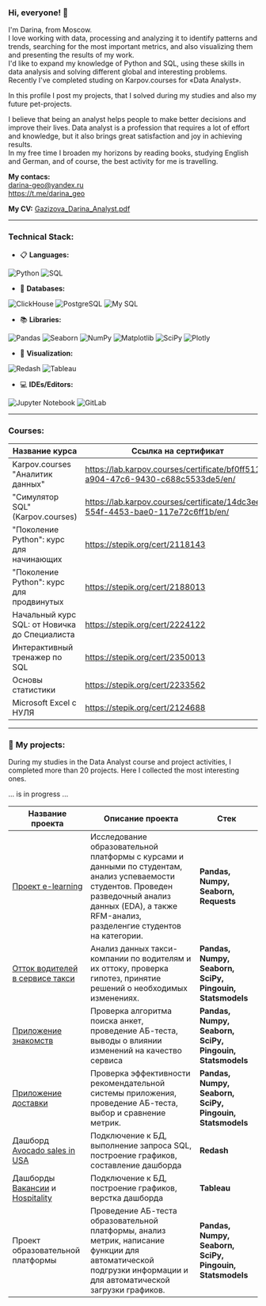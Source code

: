 ### Hi, everyone! 👋

<!--
**darina6688/darina6688** is a ✨ _special_ ✨ repository because its `README.md` (this file) appears on your GitHub profile.
-->


I'm Darina, from Moscow.  
I love working with data, processing and analyzing it to identify patterns and trends, searching for the most important metrics, and also visualizing them and presenting the results of my work.  
I'd like to expand my knowledge of Python and SQL, using these skills in data analysis and solving different global and interesting problems.  
Recently I've completed studing on Karpov.courses for «Data Analyst».  

In this profile I post my projects, that I solved during my studies and also my future pet-projects.  

I believe that being an analyst helps people to make better decisions and improve their lives. Data analyst is a profession that requires a lot of effort and knowledge, but it also brings great satisfaction and joy in achieving results.  
In my free time I broaden my horizons by reading books, studying English and German, and of course, the best activity for me is travelling.  


**My contacs:**   
darina-geo@yandex.ru  
https://t.me/darina_geo   
   

**My CV:**   [Gazizova_Darina_Analyst.pdf](https://github.com/darina6688/darina6688/files/15052915/Gazizova_Darina_Analyst.pdf)
            
__________            

                           
### Technical Stack:   

- 📋 **Languages:**  

![Python](https://img.shields.io/badge/python-838485?style=for-the-badge&logo=python&logoColor=ffdd54)  ![SQL](https://img.shields.io/badge/SQL-838485?style=for-the-badge&logo=sql&logoColor=white)  

- 💾 **Databases:**   

![ClickHouse](https://img.shields.io/badge/ClickHouse-838485?style=for-the-badge&logo=clickhouse&logoColor=white)  ![PostgreSQL](https://img.shields.io/badge/PostgreSQL-838485?style=for-the-badge&logo=postgresql&logoColor=336791) ![My SQL](https://img.shields.io/badge/MySQL-838485?style=for-the-badge&logo=mysql&logoColor=white) 

- 📚 **Libraries:** 

![Pandas](https://img.shields.io/badge/pandas-838485?style=for-the-badge&logo=pandas&logoColor=white)
![Seaborn](https://img.shields.io/badge/seaborn-838485?style=for-the-badge&logo=seaborn&logoColor=FFFFFF)
![NumPy](https://img.shields.io/badge/numpy-838485?style=for-the-badge&logo=numpy&logoColor=4c74cc)
![Matplotlib](https://img.shields.io/badge/Matplotlib-838485?style=for-the-badge&logo=Matplotlib&logoColor=black)
![SciPy](https://img.shields.io/badge/SciPy-838485?style=for-the-badge&logo=scipy&logoColor=white)
![Plotly](https://img.shields.io/badge/Plotly-838485?style=for-the-badge&logo=plotly&logoColor=white) 

- 🎨 **Visualization:**  

![Redash](https://img.shields.io/badge/Redash-838485?style=for-the-badge&logo=redash&logoColor=white)
![Tableau](https://img.shields.io/badge/Tableau-838485?style=for-the-badge&logo=Tableau&logoColor=white)

- 💻 **IDEs/Editors:**  

![Jupyter Notebook](https://img.shields.io/badge/Jupyter%20Notebook-838485?style=for-the-badge&logo=jupyter&logoColor=F37626)
![GitLab](https://img.shields.io/badge/gitlab-838485?style=for-the-badge&logo=gitlab&logoColor=white)
_____________

### Courses:    

| Название курса | Ссылка на сертификат| 
|----------------|-----------------|
|Karpov.courses "Аналитик данных" |https://lab.karpov.courses/certificate/bf0ff511-a904-47c6-9430-c688c5533de5/en/|
|"Симулятор SQL" (Karpov.courses) |https://lab.karpov.courses/certificate/14dc3eec-554f-4453-bae0-117e72c6ff1b/en/ |
|"Поколение Python": курс для начинающих |https://stepik.org/cert/2118143 |
|"Поколение Python": курс для продвинутых |https://stepik.org/cert/2188013 |
|Начальный курс SQL: от Новичка до Специалиста |https://stepik.org/cert/2224122 |
|Интерактивный тренажер по SQL |https://stepik.org/cert/2350013 |
|Основы статистики |https://stepik.org/cert/2233562 |
|Microsoft Excel с НУЛЯ |https://stepik.org/cert/2124688 |

________________

### 📖 **My projects:**  

During my studies in the Data Analyst course and project activities, I completed more than 20 projects. Here I collected the most interesting ones.  

... is in progress ...  

|Название проекта| Описание проекта| Стек|
|----------------|-----------------|-----|
|[Проект e-learning](https://github.com/darina6688/Python/tree/main/First%20Project) | Исследование образовательной платформы с курсами и данными по студентам, анализ успеваемости студентов. Проведен разведочный анализ данных (EDA), а также RFM-анализ, разделенгие студентов на категории. |**Pandas, Numpy, Seaborn, Requests** |
|[Отток водителей в сервисе такси](https://github.com/darina6688/Statistics/blob/main/stat_taxi_churn.ipynb) |Анализ данных такси-компании по водителям и их оттоку, проверка гипотез, принятие решений о необходимых изменениях. |**Pandas, Numpy, Seaborn, SciPy, Pingouin, Statsmodels** |
|[Приложение знакомств](https://github.com/darina6688/Statistics/blob/main/ab_proj_dating.ipynb) |Проверка алгоритма поиска анкет, проведение АБ-теста, выводы о влиянии изменений на качество сервиса |**Pandas, Numpy, Seaborn, SciPy, Pingouin, Statsmodels**  |
|[Приложение доставки](https://github.com/darina6688/Statistics/blob/main/ab_proj_delivery.ipynb) |Проверка эффективности рекомендательной системы приложения, проведение АБ-теста, выбор и сравнение метрик. |**Pandas, Numpy, Seaborn, SciPy, Pingouin, Statsmodels**  |
|Дашборд [Avocado sales in USA](http://redash.lab.karpov.courses/public/dashboards/6HBK4cifXRmab9lIRgTr4GktIkhi1BRi1uUWBO41?org_slug=default)|Подключение к БД, выполнение запроса SQL, построение графиков, составление дашборда |**Redash**|  
|Дашборды [Вакансии](https://public.tableau.com/app/profile/darina.gazizova/viz/practice_lesson2/vacancy_hh) и [Hospitality](https://public.tableau.com/app/profile/darina.gazizova/viz/Karpov_Inn/Dashboard2)|Подключение к БД, построение графиков, верстка дашборда |**Tableau**|
|Проект образовательной платформы |Проведение АБ-теста образовательной платформы, анализ метрик, написание функции для автоматической подгрузки информации и для автоматической загрузки графиков. | **Pandas, Numpy, Seaborn, SciPy, Pingouin, Statsmodels** |

